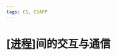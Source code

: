 ```yaml
---
tags: CS, CSAPP
---
```

# [[进程]]间的交互与通信

[//begin]: # "Autogenerated link references for markdown compatibility"
[进程]: <../operating system/进程.md> "进程"
[//end]: # "Autogenerated link references"
